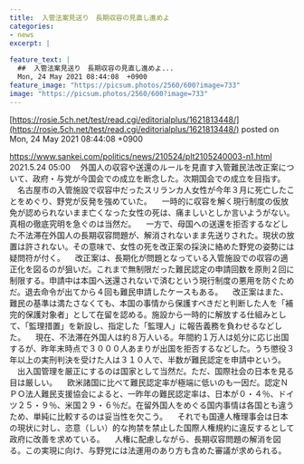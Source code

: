 ```yaml
---
title:  入管法案見送り　長期収容の見直し進めよ  
categories:
- news
excerpt: |
  
feature_text: |
  ##  入管法案見送り　長期収容の見直し進めよ...
  Mon, 24 May 2021 08:44:08  +0900
feature_image: "https://picsum.photos/2560/600?image=733"
image: "https://picsum.photos/2560/600?image=733"
---
```


[https://rosie.5ch.net/test/read.cgi/editorialplus/1621813448/](https://rosie.5ch.net/test/read.cgi/editorialplus/1621813448/)
posted on Mon, 24 May 2021 08:44:08  +0900

<!--more-->

https://www.sankei.com/politics/news/210524/plt2105240003-n1.html 2021.5.24 05:00 　外国人の収容や送還のルールを見直す入管難民法改正案について、政府・与党が今国会での成立を断念した。次期国会での成立を目指す。 　名古屋市の入管施設で収容中だったスリランカ人女性が今年３月に死亡したことをめぐり、野党が反発を強めていた。 　一時的に収容を解く現行制度の仮放免が認められないまま亡くなった女性の死は、痛ましいとしか言いようがない。真相の徹底究明を急ぐのは当然だ。 　一方で、母国への送還を拒否するなどした不法滞在外国人の長期収容問題が、解消されないまま先送りされた。現状の放置は許されない。その意味で、女性の死を改正案の採決に絡めた野党の姿勢には疑問符が付く。 　改正案は、長期化が問題となっている入管施設での収容の適正化を図るのが狙いだ。これまで無制限だった難民認定の申請回数を原則２回に制限する。申請中は本国へ送還されないで済むという現行制度の悪用を防ぐためだ。退去命令が出てから４回も難民申請したケースもある。 　改正案はまた、難民の基準は満たさなくても、本国の事情から保護すべきだと判断した人を「補完的保護対象者」として在留を認める。施設から一時的に解放する仕組みとして、「監理措置」を新設し、指定した「監理人」に報告義務を負わせるなどした。 　現在、不法滞在外国人は約８万人いる。年間約１万人は処分に応じ出国するが、昨年末時点で３０００人あまりが出国を拒否するなどした。うち懲役３年以上の実刑判決を受けた人は３１０人で、半数が難民認定を申請中という。 　出入国管理を厳正にするのは国家として当然だ。ただ、国際社会の日本を見る目は厳しい。 　欧米諸国に比べて難民認定率が極端に低いのも一因だ。認定ＮＰＯ法人難民支援協会によると、一昨年の難民認定率は、日本が０・４％、ドイツ２５・９％、米国２９・６％だ。在留外国人をめぐる国内事情は各国とも違うため、単純に比較するのは妥当性を欠こう。 　それでも国連人権理事会は日本の現状に対し、恣意（しい）的な拘禁を禁止した国際人権規約に違反するとして政府に改善を求めている。 　人権に配慮しながら、長期収容問題の解消を図る。この実現に向け、与野党には法運用のあり方も含めた審議が求められる。
